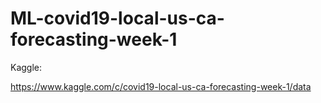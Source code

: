 # ML-covid19-local-us-ca-forecasting-week-1

Kaggle:

https://www.kaggle.com/c/covid19-local-us-ca-forecasting-week-1/data
